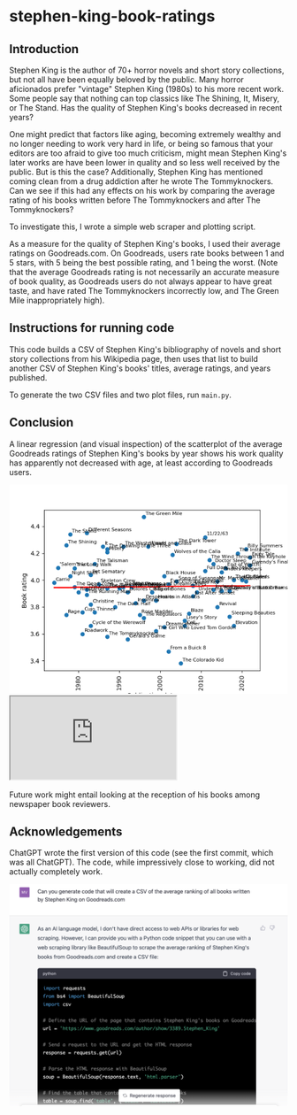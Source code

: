 # stephen-king-book-ratings
## Introduction
Stephen King is the author of 70+ horror novels and short story collections, but not all have been equally beloved by the public. Many horror aficionados prefer "vintage" Stephen King (1980s) to his more recent work. Some people say that nothing can top classics like The Shining, It, Misery, or The Stand. Has the quality of Stephen King's books decreased in recent years?

One might predict that factors like aging, becoming extremely wealthy and no longer needing to work very hard in life, or being so famous that your editors are too afraid to give too much criticism, might mean Stephen King's later works are have been lower in quality and so less well received by the public. But is this the case? Additionally, Stephen King has mentioned coming clean from a drug addiction after he wrote The Tommyknockers. Can we see if this had any effects on his work by comparing the average rating of his books written before The Tommyknockers and after The Tommyknockers?

To investigate this, I wrote a simple web scraper and plotting script.

As a measure for the quality of Stephen King's books, I used their average ratings on Goodreads.com. On Goodreads, users rate books between 1 and 5 stars, with 5 being the best possible rating, and 1 being the worst. (Note that the average Goodreads rating is not necessarily an accurate measure of book quality, as Goodreads users do not always appear to have great taste, and have rated The Tommyknockers incorrectly low, and The Green Mile inappropriately high).



## Instructions for running code
This code builds a CSV of Stephen King's bibliography of novels and short story collections from his Wikipedia page, then uses that list to build another CSV of Stephen King's books' titles, average ratings, and years published.

To generate the two CSV files and two plot files, run `main.py`.



## Conclusion 

A linear regression (and visual inspection) of the scatterplot of the average Goodreads ratings of Stephen King's books by year shows his work quality has apparently not decreased with age, at least according to Goodreads users.

<img src="data/stephen_king_books.png" width = "600">

<iframe src="https://github.com/mvchalupnik/stephen-king-book-ratings/blob/main/data/stephen_king_books.html"></iframe>

Future work might entail looking at the reception of his books among newspaper book reviewers.

## Acknowledgements

ChatGPT wrote the first version of this code (see the first commit, which was all ChatGPT). The code, while impressively close to working, did not actually completely work.

<img src="data/chatgpt.png" width = "600">
